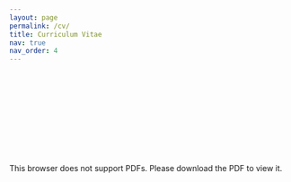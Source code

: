 ```yaml
---
layout: page
permalink: /cv/
title: Curriculum Vitae
nav: true
nav_order: 4
---
```


<object data="/assets/pdf/CV_JinwooPark_Sep152022.pdf" type="application/pdf" width="800px" height="1000px">
    <embed src="/assets/pdf/CV_JinwooPark_Sep152022.pdf" type="application/pdf">
        <p>This browser does not support PDFs. Please download the PDF to view it.</p>
    </embed>
</object>
